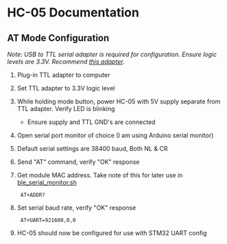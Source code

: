 # HC-05 Documentation

## AT Mode Configuration
*Note: USB to TTL serial adapter is required for configuration. Ensure logic levels are 3.3V. Recommend [this adapter](https://www.amazon.com/DSD-TECH-Adapter-FT232RL-Compatible/dp/B07BBPX8B8/ref=asc_df_B07BBPX8B8/?tag=hyprod-20&linkCode=df0&hvadid=416794793908&hvpos=&hvnetw=g&hvrand=17727034284200667717&hvpone=&hvptwo=&hvqmt=&hvdev=c&hvdvcmdl=&hvlocint=&hvlocphy=9016961&hvtargid=pla-489668720774&psc=1&mcid=ccc694c83126365abbd149390881becb&tag=&ref=&adgrpid=95587149484&hvpone=&hvptwo=&hvadid=416794793908&hvpos=&hvnetw=g&hvrand=17727034284200667717&hvqmt=&hvdev=c&hvdvcmdl=&hvlocint=&hvlocphy=9016961&hvtargid=pla-489668720774&gclid=Cj0KCQiA3uGqBhDdARIsAFeJ5r27EDvneMsEWRbTLQouFgviUZuP7JRE-5RwNqfZkbD3tASV3QeUJYcaAuEZEALw_wcB_P).*<br>

1. Plug-in TTL adapter to computer
2. Set TTL adapter to 3.3V logic level
3. While holding mode button, power HC-05 with 5V supply separate from TTL adapter. Verify LED is blinking
    * Ensure supply and TTL GND's are connected
4. Open serial port monitor of choice (I am using Arduino serial monitor)
5. Default serial settings are 38400 baud, Both NL & CR
6. Send "AT" command, verify "OK" response
7. Get module MAC address. Take note of this for later use in [ble_serial_monitor.sh](../Scripts/ble_serial_monitor.sh)

        AT+ADDR?
8. Set serial baud rate, verify "OK" response
        
        AT+UART=921600,0,0
9. HC-05 should now be configured for use with STM32 UART config

    




